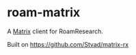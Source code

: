 # roam-matrix
        
A [Matrix](https://matrix.org) client for RoamResearch.
  
Built on https://github.com/Stvad/matrix-rx 
